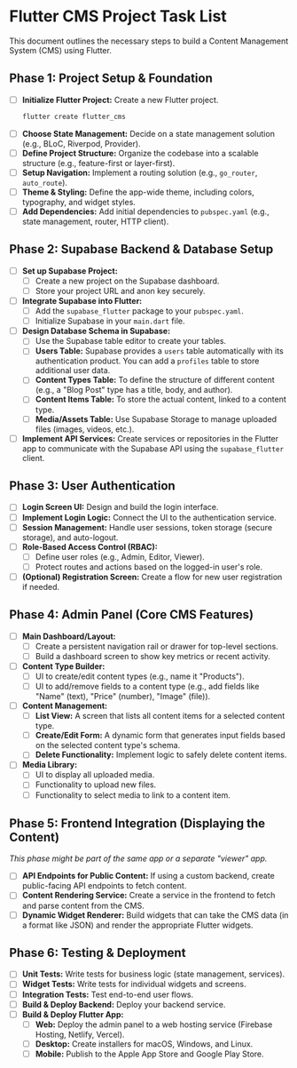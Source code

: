 # Flutter CMS Project Task List

This document outlines the necessary steps to build a Content Management System (CMS) using Flutter.

## Phase 1: Project Setup & Foundation

- [ ] **Initialize Flutter Project:** Create a new Flutter project.
  ```bash
  flutter create flutter_cms
  ```
- [ ] **Choose State Management:** Decide on a state management solution (e.g., BLoC, Riverpod, Provider).
- [ ] **Define Project Structure:** Organize the codebase into a scalable structure (e.g., feature-first or layer-first).
- [ ] **Setup Navigation:** Implement a routing solution (e.g., `go_router`, `auto_route`).
- [ ] **Theme & Styling:** Define the app-wide theme, including colors, typography, and widget styles.
- [ ] **Add Dependencies:** Add initial dependencies to `pubspec.yaml` (e.g., state management, router, HTTP client).

## Phase 2: Supabase Backend & Database Setup

- [ ] **Set up Supabase Project:**
    - [ ] Create a new project on the Supabase dashboard.
    - [ ] Store your project URL and anon key securely.
- [ ] **Integrate Supabase into Flutter:**
    - [ ] Add the `supabase_flutter` package to your `pubspec.yaml`.
    - [ ] Initialize Supabase in your `main.dart` file.
- [ ] **Design Database Schema in Supabase:**
    - [ ] Use the Supabase table editor to create your tables.
    - [ ] **Users Table:** Supabase provides a `users` table automatically with its authentication product. You can add a `profiles` table to store additional user data.
    - [ ] **Content Types Table:** To define the structure of different content (e.g., a "Blog Post" type has a title, body, and author).
    - [ ] **Content Items Table:** To store the actual content, linked to a content type.
    - [ ] **Media/Assets Table:** Use Supabase Storage to manage uploaded files (images, videos, etc.).
- [ ] **Implement API Services:** Create services or repositories in the Flutter app to communicate with the Supabase API using the `supabase_flutter` client.

## Phase 3: User Authentication

- [ ] **Login Screen UI:** Design and build the login interface.
- [ ] **Implement Login Logic:** Connect the UI to the authentication service.
- [ ] **Session Management:** Handle user sessions, token storage (secure storage), and auto-logout.
- [ ] **Role-Based Access Control (RBAC):**
    - [ ] Define user roles (e.g., Admin, Editor, Viewer).
    - [ ] Protect routes and actions based on the logged-in user's role.
- [ ] **(Optional) Registration Screen:** Create a flow for new user registration if needed.

## Phase 4: Admin Panel (Core CMS Features)

- [ ] **Main Dashboard/Layout:**
    - [ ] Create a persistent navigation rail or drawer for top-level sections.
    - [ ] Build a dashboard screen to show key metrics or recent activity.
- [ ] **Content Type Builder:**
    - [ ] UI to create/edit content types (e.g., name it "Products").
    - [ ] UI to add/remove fields to a content type (e.g., add fields like "Name" (text), "Price" (number), "Image" (file)).
- [ ] **Content Management:**
    - [ ] **List View:** A screen that lists all content items for a selected content type.
    - [ ] **Create/Edit Form:** A dynamic form that generates input fields based on the selected content type's schema.
    - [ ] **Delete Functionality:** Implement logic to safely delete content items.
- [ ] **Media Library:**
    - [ ] UI to display all uploaded media.
    - [ ] Functionality to upload new files.
    - [ ] Functionality to select media to link to a content item.

## Phase 5: Frontend Integration (Displaying the Content)

*This phase might be part of the same app or a separate "viewer" app.*

- [ ] **API Endpoints for Public Content:** If using a custom backend, create public-facing API endpoints to fetch content.
- [ ] **Content Rendering Service:** Create a service in the frontend to fetch and parse content from the CMS.
- [ ] **Dynamic Widget Renderer:** Build widgets that can take the CMS data (in a format like JSON) and render the appropriate Flutter widgets.

## Phase 6: Testing & Deployment

- [ ] **Unit Tests:** Write tests for business logic (state management, services).
- [ ] **Widget Tests:** Write tests for individual widgets and screens.
- [ ] **Integration Tests:** Test end-to-end user flows.
- [ ] **Build & Deploy Backend:** Deploy your backend service.
- [ ] **Build & Deploy Flutter App:**
    - [ ] **Web:** Deploy the admin panel to a web hosting service (Firebase Hosting, Netlify, Vercel).
    - [ ] **Desktop:** Create installers for macOS, Windows, and Linux.
    - [ ] **Mobile:** Publish to the Apple App Store and Google Play Store.
